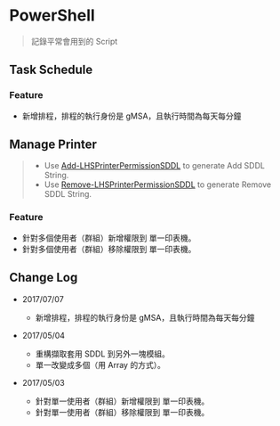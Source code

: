# PowerShell
> 記錄平常會用到的 Script

## Task Schedule
### Feature
- 新增排程，排程的執行身份是 gMSA，且執行時間為每天每分鐘

## Manage Printer
> - Use [Add-LHSPrinterPermissionSDDL](https://gallery.technet.microsoft.com/scriptcenter/Add-Printer-Permission-c0ece1f3) to generate Add SDDL String.
> - Use [Remove-LHSPrinterPermissionSDDL](https://gallery.technet.microsoft.com/scriptcenter/Removing-Printer-Permission-5ff5bb37) to generate Remove SDDL String.

### Feature
- 針對多個使用者（群組）新增權限到 單一印表機。
- 針對多個使用者（群組）移除權限到 單一印表機。

## Change Log
- 2017/07/07
  - 新增排程，排程的執行身份是 gMSA，且執行時間為每天每分鐘
- 2017/05/04
  - 重構擷取套用 SDDL 到另外一塊模組。
  - 單一改變成多個（用 Array 的方式）。

- 2017/05/03
  - 針對單一使用者（群組）新增權限到 單一印表機。
  - 針對單一使用者（群組）移除權限到 單一印表機。

